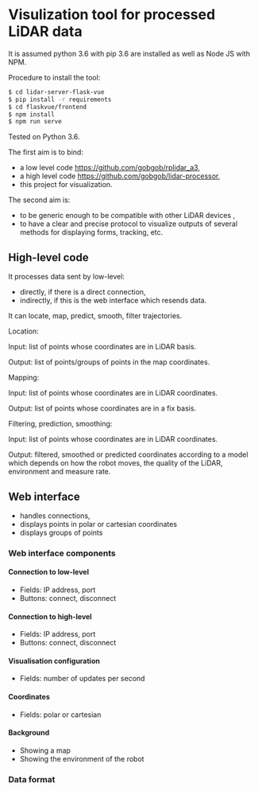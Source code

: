 # Visulization tool for processed LiDAR data

It is assumed python 3.6 with pip 3.6 are installed as well as Node JS with NPM.

Procedure to install the tool:
```bash
$ cd lidar-server-flask-vue
$ pip install -r requirements
$ cd flaskvue/frontend
$ npm install
$ npm run serve
```

Tested on Python 3.6.

The first aim is to bind: 
* a low level code https://github.com/gobgob/rplidar_a3,
* a high level code https://github.com/gobgob/lidar-processor,
* this project for visualization.

The second aim is: 
* to be generic enough to be compatible with other LiDAR devices ,
* to have a clear and precise protocol to visualize outputs of several methods for displaying forms, tracking, etc.

## High-level code

It processes data sent by low-level:
* directly, if there is a direct connection,
* indirectly, if this is the web interface which resends data.

It can locate, map, predict, smooth, filter trajectories.

Location:

Input: list of points whose coordinates are in LiDAR basis.

Output: list of points/groups of points in the map coordinates.

Mapping:

Input: list of points whose coordinates are in LiDAR coordinates.

Output: list of points whose coordinates are in a fix basis.

Filtering, prediction, smoothing:

Input: list of points whose coordinates are in LiDAR coordinates.

Output: filtered, smoothed or predicted coordinates according to a model which depends on how the robot moves, the quality of the LiDAR, environment and measure rate. 

## Web interface

- handles connections,
- displays points in polar or cartesian coordinates
- displays groups of points


### Web interface components

#### Connection to low-level

* Fields: IP address, port
* Buttons: connect, disconnect

#### Connection to high-level

* Fields: IP address, port
* Buttons: connect, disconnect

#### Visualisation configuration

* Fields: number of updates per second

#### Coordinates

* Fields: polar or cartesian

#### Background

* Showing a map
* Showing the environment of the robot

### Data format


 